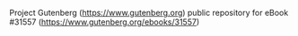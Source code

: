 Project Gutenberg (https://www.gutenberg.org) public repository for eBook #31557 (https://www.gutenberg.org/ebooks/31557)
